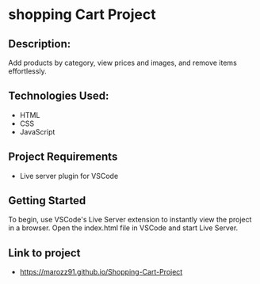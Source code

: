 # shopping Cart Project

## Description:
Add products by category, view prices and images, and remove items effortlessly. 

## Technologies Used:
- HTML
- CSS
- JavaScript

## Project Requirements
- Live server plugin for VSCode

## Getting Started
To begin, use VSCode's Live Server extension to instantly view the project in a browser. Open the index.html file in VSCode and start Live Server.

## Link to project
- https://marozz91.github.io/Shopping-Cart-Project
